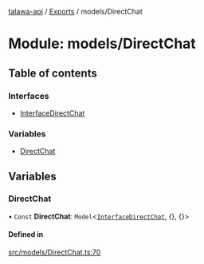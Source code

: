 [talawa-api](../README.md) / [Exports](../modules.md) / models/DirectChat

# Module: models/DirectChat

## Table of contents

### Interfaces

- [InterfaceDirectChat](../interfaces/models_DirectChat.InterfaceDirectChat.md)

### Variables

- [DirectChat](models_DirectChat.md#directchat)

## Variables

### DirectChat

• `Const` **DirectChat**: `Model`\<[`InterfaceDirectChat`](../interfaces/models_DirectChat.InterfaceDirectChat.md), {}, {}\>

#### Defined in

[src/models/DirectChat.ts:70](https://github.com/PalisadoesFoundation/talawa-api/blob/3677888/src/models/DirectChat.ts#L70)

